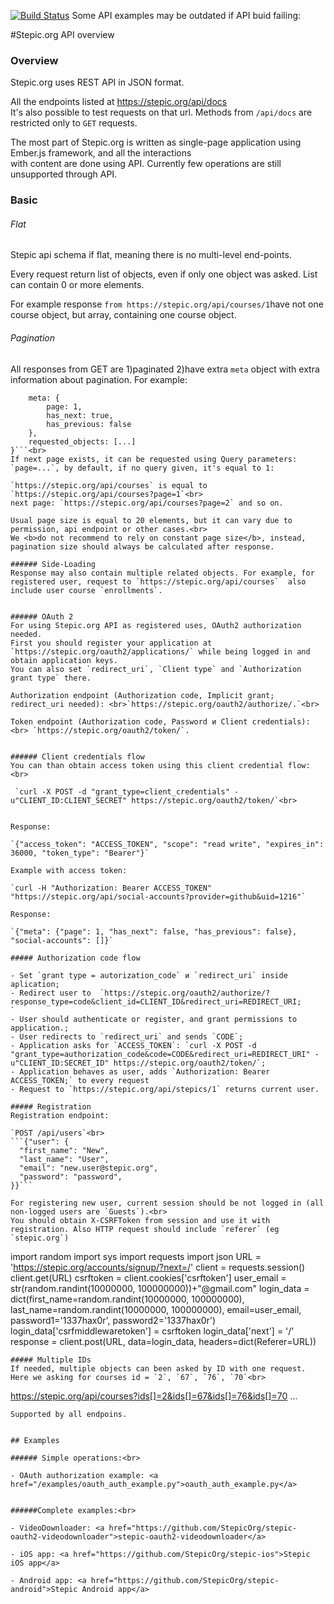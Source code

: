 [![Build Status](https://travis-ci.org/StepicOrg/stepic-api-docs.svg?branch=master)](https://travis-ci.org/StepicOrg/stepic-api-docs)  Some API examples may be outdated if API buid failing:  

#Stepic.org API overview

### Overview
Stepic.org uses REST API in JSON format. 

All the endpoints listed at <a href="https://stepic.org/api/docs">https://stepic.org/api/docs</a><br>
It's also possible to test requests on that url. Methods from `/api/docs` are restricted only to `GET` requests.

The most part of Stepic.org is written as single-page application using Ember.js framework, and all the interactions<br>
with content are done using API. Currently few operations are still unsupported through API.

### Basic
###### Flat
Stepic api schema if flat, meaning there is no multi-level end-points.

Every request return list of objects, even if only one object was asked. List can contain 0 or more elements.

For example response `from https://stepic.org/api/courses/1`have not one course object, but array, containing one course object.

###### Pagination
All responses from GET are 1)paginated 2)have extra `meta` object with extra information about pagination. For example:
```{
    meta: {
        page: 1,
        has_next: true,
        has_previous: false
    },
    requested_objects: [...]
}```<br>
If next page exists, it can be requested using Query parameters: `page=...`, by default, if no query given, it's equal to 1:

`https://stepic.org/api/courses` is equal to `https://stepic.org/api/courses?page=1`<br>
next page: `https://stepic.org/api/courses?page=2` and so on.

Usual page size is equal to 20 elements, but it can vary due to permission, api endpoint or other cases.<br>
We <b>do not recommend to rely on constant page size</b>, instead, pagination size should always be calculated after response.

###### Side-Loading
Response may also contain multiple related objects. For example, for registered user, request to `https://stepic.org/api/courses`  also include user course `enrollments`. 


###### OAuth 2
For using Stepic.org API as registered uses, OAuth2 authorization needed.
First you should register your application at `https://stepic.org/oauth2/applications/` while being logged in and obtain application keys.
You can also set `redirect_uri`, `Client type` and `Authorization grant type` there.

Authorization endpoint (Authorization code, Implicit grant; redirect_uri needed): <br>`https://stepic.org/oauth2/authorize/.`<br>

Token endpoint (Authorization code, Password и Client credentials):<br> `https://stepic.org/oauth2/token/`.


###### Client credentials flow
You can than obtain access token using this client credential flow:<br>

 `curl -X POST -d "grant_type=client_credentials" -u"CLIENT_ID:CLIENT_SECRET" https://stepic.org/oauth2/token/`<br>


Response: 

`{"access_token": "ACCESS_TOKEN", "scope": "read write", "expires_in": 36000, "token_type": "Bearer"}`

Example with access token:

`curl -H "Authorization: Bearer ACCESS_TOKEN" "https://stepic.org/api/social-accounts?provider=github&uid=1216"`

Response:

`{"meta": {"page": 1, "has_next": false, "has_previous": false}, "social-accounts": []}`

##### Authorization code flow

- Set `grant type = autorization_code` и `redirect_uri` inside aplication;
- Redirect user to  `https://stepic.org/oauth2/authorize/?response_type=code&client_id=CLIENT_ID&redirect_uri=REDIRECT_URI;
`
- User should authenticate or register, and grant permissions to application.;
- User redirects to `redirect_uri` and sends `CODE`;
- Application asks for `ACCESS_TOKEN`: `curl -X POST -d "grant_type=authorization_code&code=CODE&redirect_uri=REDIRECT_URI" -u"CLIENT_ID:SECRET_ID" https://stepic.org/oauth2/token/`;
- Application behaves as user, adds `Authorization: Bearer ACCESS_TOKEN;` to every request
- Request to `https://stepic.org/api/stepics/1` returns current user.

##### Registration
Registration endpoint:

`POST /api/users`<br>
```{"user": {
  "first_name": "New",
  "last_name": "User",
  "email": "new.user@stepic.org",
  "password": "password",
}}```

For registering new user, current session should be not logged in (all non-logged users are `Guests`).<br>
You should obtain X-CSRFToken from session and use it with registration. Also HTTP request should include `referer` (eg `stepic.org`)

```
import random
import sys
import requests
import json
URL = 'https://stepic.org/accounts/signup/?next=/'
client = requests.session()
client.get(URL)
csrftoken = client.cookies['csrftoken']
user_email = str(random.randint(10000000, 100000000))+"@gmail.com"
login_data = dict(first_name=random.randint(10000000, 100000000), last_name=random.randint(10000000, 100000000),
                  email=user_email, password1='1337hax0r', password2='1337hax0r')
login_data['csrfmiddlewaretoken'] = csrftoken
login_data['next'] = '/'
response = client.post(URL, data=login_data, headers=dict(Referer=URL))
```
##### Multiple IDs
If needed, multiple objects can been asked by ID with one request. Here we asking for courses id = `2`, `67`, `76`, `70`<br>  
```
https://stepic.org/api/courses?ids[]=2&ids[]=67&ids[]=76&ids[]=70  …
```
Supported by all endpoins.


## Examples

###### Simple operations:<br>

- OAuth authorization example: <a href="/examples/oauth_auth_example.py">oauth_auth_example.py</a>


######Complete examples:<br>

- VideoDownloader: <a href="https://github.com/StepicOrg/stepic-oauth2-videodownloader">stepic-oauth2-videodownloader</a>

- iOS app: <a href="https://github.com/StepicOrg/stepic-ios">Stepic iOS app</a>

- Android app: <a href="https://github.com/StepicOrg/stepic-android">Stepic Android app</a>
